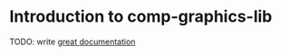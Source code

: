 # Introduction to comp-graphics-lib

TODO: write [great documentation](http://jacobian.org/writing/what-to-write/)
